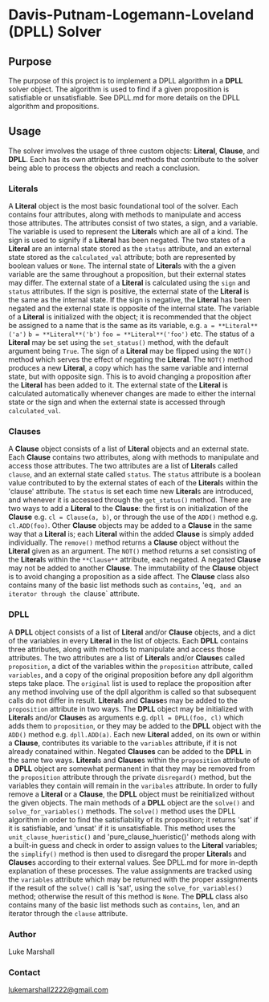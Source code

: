 # Davis-Putnam-Logemann-Loveland (**DPLL**) Solver

## Purpose
The purpose of this project is to implement a DPLL algorithm in a **DPLL** solver object. The algorithm is used to find if a given proposition is satisfiable or unsatisfiable. See DPLL.md for more details on the DPLL algorithm and propositions.

## Usage
The solver imvolves the usage of three custom objects: **Literal**, **Clause**, and **DPLL**. Each has its own attributes and methods that contribute to the solver being able to process the objects and reach a conclusion.

### Literals
A **Literal** object is the most basic foundational tool of the solver. Each contains four attributes, along with methods to manipulate and access those attributes. The attributes consist of two states, a sign, and a variable. The variable is used to represent the **Literal**s which are all of a kind. The sign is used to signify if a **Literal** has been negated. The two states of a **Literal** are an internal state stored as the `status` attribute, and an external state stored as the `calculated_val` attribute; both are represented by boolean values or `None`. The internal state of **Literal**s with the a given variable are the same throughout a proposition, but their external states may differ. The external state of a **Literal** is calculated using the `sign` and `status` attributes. If the sign is positive, the external state of the **Literal** is the same as the internal state. If the sign is negative, the **Literal** has been negated and the external state is opposite of the internal state. The variable of a **Literal** is initialized with the object; it is recommended that the object be assigned to a name that is the same as its variable, e.g.
                    `a = **Literal**('a')`
                    `b = **Literal**('b')`
                    `foo = **Literal**('foo')` etc.
The status of a **Literal** may be set using the `set_status()` method, with the default argument being `True`. The sign of a **Literal** may be flipped using the `NOT()` method which serves the effect of negating the **Literal**. The `NOT()` method produces a new **Literal**, a copy which has the same variable and internal state, but with opposite sign. This is to avoid changing a proposition after the **Literal** has been added to it. The external state of the **Literal** is calculated automatically whenever changes are made to either the internal state or the sign and when the external state is accessed through `calculated_val`.

### Clauses
A **Clause** object consists of a list of **Literal** objects and an external state. Each **Clause** contains two attributes, along with methods to manipulate and access those attributes. The two attributes are a list of **Literal**s called `clause`, and an external state called `status`. The `status` attribute is a boolean value contributed to by the external states of each of the **Literal**s within the 'clause' attribute. The `status` is set each time new **Literal**s are introduced, and whenever it is accessed through the `get_status()` method. There are two ways to add a **Literal** to the **Clause**: the first is on initialization of the **Clause** e.g. `cl = Clause(a, b)`, or through the use of the `ADD()` method e.g. `cl.ADD(foo)`. Other **Clause** objects may be added to a **Clause** in the same way that a **Literal** is; each **Literal** within the added **Clause** is simply added individually. The `remove()` method returns a **Clause** object without the **Literal** given as an argument. The `NOT()` method returns a set consisting of the **Literal**s within the `**Clause**` attribute, each negated.
A negated **Clause** may not be added to another **Clause**. The immutability of the **Clause** object is to avoid changing a proposition as a side affect. The **Clause** class also contains many of the basic list methods such as `contains`, 'eq`, and an iterator through the `clause` attribute. 

### DPLL
A **DPLL** object consists of a list of **Literal** and/or **Clause** objects, and a dict of the variables in every **Literal** in the list of objects. Each **DPLL** contains three attributes, along with methods to manipulate and access those attributes. The two attributes are a list of **Literal**s and/or **Clause**s called `proposition`, a dict of the variables within the `proposition` attribute, called `variables`, and a copy of the original proposition before any dpll algorithm steps take place. The `original` list is used to replace the proposition after any method involving use of the dpll algorithm is called so that subsequent calls do not differ in result. **Literal**s and **Clause**s may be added to the `proposition` attribute in two ways. The **DPLL** object may be initialized with **Literal**s and/or **Clause**s as arguments e.g. `dpll = DPLL(foo, cl)` which adds them to `proposition`, or they may be added to the **DPLL** object with the `ADD()` method e.g. `dpll.ADD(a)`. Each new **Literal** added, on its own or within a **Clause**, contributes its variable to the `variables` attribute, if it is not already conatained within. Negated **Clauses** can be added to the **DPLL** in the same two ways. **Literal**s and **Clause**s within the `proposition` attribute of a **DPLL** object are somewhat permanent in that they may be removed from the `proposition` attribute through the private `disregard()` method, but the variables they contain will remain in the `varibales` attribute. In order to fully remove a **Literal** or a **Clause**, the **DPLL** object must be reinitialized without the given objects. The main methods of a **DPLL** object are the `solve()` and `solve_for_variables()` methods. The `solve()` method uses the DPLL algorithm in order to find the satisfiability of its proposition; it returns 'sat' if it is satisfiable, and 'unsat' if it is unsatisfiable. This method uses the `unit_clause_hueristic()` and 'pure_clause_hueristic()' methods along with a built-in guess and check in order to assign values to the **Literal** variables; the `simplify()` method is then used to disregard the proper **Literal**s and **Clause**s according to their external values. See DPLL.md for more in-depth explanation of these processes. The value assignments are tracked using the `variables` attribute which may be returned with the proper assignments if the result of the `solve()` call is 'sat', using the `solve_for_variables()` method; otherwise the result of this method is `None`. The **DPLL** class also contains many of the basic list methods such as `contains`, `len`, and an iterator through the `clause` attribute. 

### Author
Luke Marshall
### Contact 
lukemarshall2222@gmail.com


